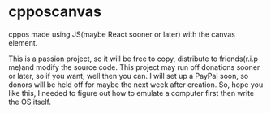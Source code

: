# cpposcanvas
cppos made using JS(maybe React sooner or later) with the canvas element.

This is a passion project, so it will be free to copy, distribute to friends(r.i.p me)and modify the source code.
This project may run off donations sooner or later, so if you want, well then you can.
I will set up a PayPal soon, so donors will be held off for maybe the next week after creation.
So, hope you like this, I needed to figure out how to emulate a computer first then write the OS itself.
